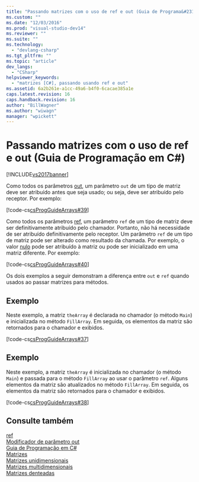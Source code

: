```yaml
---
title: "Passando matrizes com o uso de ref e out (Guia de Programa&#231;&#227;o em C#) | Microsoft Docs"
ms.custom: ""
ms.date: "12/03/2016"
ms.prod: "visual-studio-dev14"
ms.reviewer: ""
ms.suite: ""
ms.technology: 
  - "devlang-csharp"
ms.tgt_pltfrm: ""
ms.topic: "article"
dev_langs: 
  - "CSharp"
helpviewer_keywords: 
  - "matrizes [C#], passando usando ref e out"
ms.assetid: 6a2b261e-a1cc-49a6-b4f0-6cacae385a1e
caps.latest.revision: 16
caps.handback.revision: 16
author: "BillWagner"
ms.author: "wiwagn"
manager: "wpickett"
---
```

# Passando matrizes com o uso de ref e out (Guia de Programa&#231;&#227;o em C#)
[!INCLUDE[vs2017banner](../../../csharp/includes/vs2017banner.md)]

Como todos os parâmetros [out](../../../csharp/language-reference/keywords/out.md), um parâmetro `out` de um tipo de matriz deve ser atribuído antes que seja usado; ou seja, deve ser atribuído pelo receptor.  Por exemplo:  
  
 [!code-cs[csProgGuideArrays#39](../../../csharp/programming-guide/arrays/codesnippet/CSharp/passing-arrays-using-ref-and-out_1.cs)]  
  
 Como todos os parâmetros [ref](../../../csharp/language-reference/keywords/ref.md), um parâmetro `ref` de um tipo de matriz deve ser definitivamente atribuído pelo chamador.  Portanto, não há necessidade de ser atribuído definitivamente pelo receptor.  Um parâmetro `ref` de um tipo de matriz pode ser alterado como resultado da chamada.  Por exemplo, o valor [nulo](../../../csharp/language-reference/keywords/null.md) pode ser atribuído à matriz ou pode ser inicializado em uma matriz diferente.  Por exemplo:  
  
 [!code-cs[csProgGuideArrays#40](../../../csharp/programming-guide/arrays/codesnippet/CSharp/passing-arrays-using-ref-and-out_2.cs)]  
  
 Os dois exemplos a seguir demonstram a diferença entre `out` e `ref` quando usados ao passar matrizes para métodos.  
  
## Exemplo  
 Neste exemplo, a matriz `theArray` é declarada no chamador \(o método `Main`\) e inicializada no método `FillArray`.  Em seguida, os elementos da matriz são retornados para o chamador e exibidos.  
  
 [!code-cs[csProgGuideArrays#37](../../../csharp/programming-guide/arrays/codesnippet/CSharp/passing-arrays-using-ref-and-out_3.cs)]  
  
## Exemplo  
 Neste exemplo, a matriz `theArray` é inicializada no chamador \(o método `Main`\) e passada para o método `FillArray` ao usar o parâmetro `ref`.  Alguns elementos da matriz são atualizados no método `FillArray`.  Em seguida, os elementos da matriz são retornados para o chamador e exibidos.  
  
 [!code-cs[csProgGuideArrays#38](../../../csharp/programming-guide/arrays/codesnippet/CSharp/passing-arrays-using-ref-and-out_4.cs)]  
  
## Consulte também  
 [ref](../../../csharp/language-reference/keywords/ref.md)   
 [Modificador de parâmetro out](../../../csharp/language-reference/keywords/out-parameter-modifier.md)   
 [Guia de Programação em C\#](../../../csharp/programming-guide/index.md)   
 [Matrizes](../../../csharp/programming-guide/arrays/index.md)   
 [Matrizes unidimensionais](../../../csharp/programming-guide/arrays/single-dimensional-arrays.md)   
 [Matrizes multidimensionais](../../../csharp/programming-guide/arrays/multidimensional-arrays.md)   
 [Matrizes denteadas](../../../csharp/programming-guide/arrays/jagged-arrays.md)